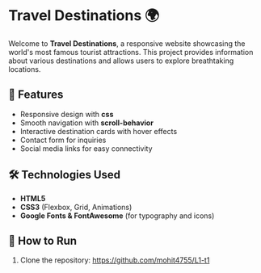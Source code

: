 # Travel Destinations 🌍

Welcome to **Travel Destinations**, a responsive website showcasing the world's most famous tourist attractions. This project provides information about various destinations and allows users to explore breathtaking locations.

## 🌟 Features
- Responsive design with **css**
- Smooth navigation with **scroll-behavior**
- Interactive destination cards with hover effects
- Contact form for inquiries
- Social media links for easy connectivity

## 🛠️ Technologies Used
- **HTML5**
- **CSS3** (Flexbox, Grid, Animations)
- **Google Fonts & FontAwesome** (for typography and icons)


## 🚀 How to Run
1. Clone the repository: https://github.com/mohit4755/L1-t1
